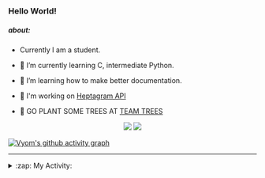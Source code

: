 ### Hello World!

##### about:
- Currently I am a student.
- 🌱 I’m currently learning C, intermediate Python.
- 🌱 I’m learning how to make better documentation.
- 🌱 I'm working on [Heptagram API](https://github.com/Heptagram-Bot/api)

- 🌱 GO PLANT SOME TREES AT [TEAM TREES](https://teamtrees.org/)

<p align="center">
  <a href="https://twitter.com/Vyvy_viM"><img target="_blank" src="https://img.shields.io/badge/twitter%20@Vyvy_viM-0D95E8?style=for-the-badge&logo=twitter&logoColor=white"/></a> 
  <a href="https://vyvy-vi.github.io/portfolio"><img target="_blank" src="https://img.shields.io/badge/-I_love_open_source-green?style=for-the-badge&logo=github&logoColor=black"/></a> 
</p>

[![Vyom's github activity graph](https://activity-graph.herokuapp.com/graph?username=Vyvy-vi)](https://github.com/ashutosh00710/github-readme-activity-graph)

---
<details>
  <summary>:zap: My Activity:</summary>
  
<!--START_SECTION:waka-->
**I'm a Night 🦉** 

```text
🌞 Morning    41 commits     █░░░░░░░░░░░░░░░░░░░░░░░░   6.4% 
🌆 Daytime    142 commits    █████░░░░░░░░░░░░░░░░░░░░   22.15% 
🌃 Evening    231 commits    █████████░░░░░░░░░░░░░░░░   36.04% 
🌙 Night      227 commits    ████████░░░░░░░░░░░░░░░░░   35.41%

```
📅 **I'm Most Productive on Sunday** 

```text
Monday       69 commits     ██░░░░░░░░░░░░░░░░░░░░░░░   10.76% 
Tuesday      83 commits     ███░░░░░░░░░░░░░░░░░░░░░░   12.95% 
Wednesday    87 commits     ███░░░░░░░░░░░░░░░░░░░░░░   13.57% 
Thursday     83 commits     ███░░░░░░░░░░░░░░░░░░░░░░   12.95% 
Friday       53 commits     ██░░░░░░░░░░░░░░░░░░░░░░░   8.27% 
Saturday     92 commits     ███░░░░░░░░░░░░░░░░░░░░░░   14.35% 
Sunday       174 commits    ██████░░░░░░░░░░░░░░░░░░░   27.15%

```


📊 **This Week I Spent My Time On** 

```text
🔥 Editors: 
Vim                      4 hrs 41 mins       █████████████████████████   100.0%

🐱‍💻 Projects: 
TEC-welcome-bot          1 hr 50 mins        █████████░░░░░░░░░░░░░░░░   39.19% 
api                      1 hr 18 mins        ███████░░░░░░░░░░░░░░░░░░   27.73% 
Call-Reminders-template  34 mins             ███░░░░░░░░░░░░░░░░░░░░░░   12.16% 
protocol-Info            23 mins             ██░░░░░░░░░░░░░░░░░░░░░░░   8.39% 
Unknown Project          18 mins             █░░░░░░░░░░░░░░░░░░░░░░░░   6.71%

```


 Last Updated on 13/10/2021
<!--END_SECTION:waka-->
</details>
